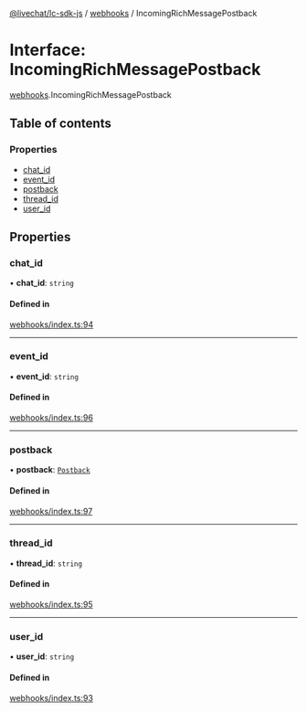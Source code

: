 [@livechat/lc-sdk-js](../README.md) / [webhooks](../modules/webhooks.md) / IncomingRichMessagePostback

# Interface: IncomingRichMessagePostback

[webhooks](../modules/webhooks.md).IncomingRichMessagePostback

## Table of contents

### Properties

- [chat\_id](webhooks.IncomingRichMessagePostback.md#chat_id)
- [event\_id](webhooks.IncomingRichMessagePostback.md#event_id)
- [postback](webhooks.IncomingRichMessagePostback.md#postback)
- [thread\_id](webhooks.IncomingRichMessagePostback.md#thread_id)
- [user\_id](webhooks.IncomingRichMessagePostback.md#user_id)

## Properties

### chat\_id

• **chat\_id**: `string`

#### Defined in

[webhooks/index.ts:94](https://github.com/livechat/lc-sdk-js/blob/1fa827f/src/webhooks/index.ts#L94)

___

### event\_id

• **event\_id**: `string`

#### Defined in

[webhooks/index.ts:96](https://github.com/livechat/lc-sdk-js/blob/1fa827f/src/webhooks/index.ts#L96)

___

### postback

• **postback**: [`Postback`](webhooks_structures_events.Postback.md)

#### Defined in

[webhooks/index.ts:97](https://github.com/livechat/lc-sdk-js/blob/1fa827f/src/webhooks/index.ts#L97)

___

### thread\_id

• **thread\_id**: `string`

#### Defined in

[webhooks/index.ts:95](https://github.com/livechat/lc-sdk-js/blob/1fa827f/src/webhooks/index.ts#L95)

___

### user\_id

• **user\_id**: `string`

#### Defined in

[webhooks/index.ts:93](https://github.com/livechat/lc-sdk-js/blob/1fa827f/src/webhooks/index.ts#L93)

